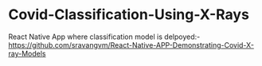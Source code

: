 # Covid-Classification-Using-X-Rays
React Native App where classification model is delpoyed:- https://github.com/sravangvm/React-Native-APP-Demonstrating-Covid-X-ray-Models
